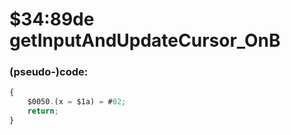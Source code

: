 ﻿
# $34:89de getInputAndUpdateCursor_OnB



### (pseudo-)code:
```js
{
	$0050.(x = $1a) = #02;
	return;
}
```



